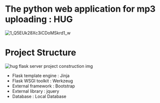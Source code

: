 # The python web application for mp3 uploading : HUG

![1_Q5EUk28Xc3iCDoMSkrd1_w](https://user-images.githubusercontent.com/41173953/85828914-5b369c00-b7c4-11ea-8848-0b47f8718f37.png)

# Project Structure

![hug flask server project construction img](https://user-images.githubusercontent.com/41173953/85829483-ab622e00-b7c5-11ea-82bf-6031636af112.png)

- Flask template engine : Jinja
- Flask WSGI toolkit : Werkzeug
- External framework : Bootstrap
- External library : jquery
- Database : Local Database
